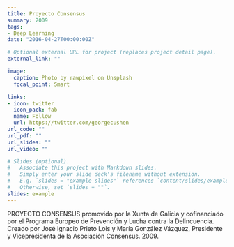 ```yaml
---
title: Proyecto Consensus
summary: 2009
tags:
- Deep Learning
date: "2016-04-27T00:00:00Z"

# Optional external URL for project (replaces project detail page).
external_link: ""

image:
  caption: Photo by rawpixel on Unsplash
  focal_point: Smart

links:
- icon: twitter
  icon_pack: fab
  name: Follow
  url: https://twitter.com/georgecushen
url_code: ""
url_pdf: ""
url_slides: ""
url_video: ""

# Slides (optional).
#   Associate this project with Markdown slides.
#   Simply enter your slide deck's filename without extension.
#   E.g. `slides = "example-slides"` references `content/slides/example-slides.md`.
#   Otherwise, set `slides = ""`.
slides: example
---
```


PROYECTO CONSENSUS promovido por la Xunta de Galicia y cofinanciado por el Programa Europeo de Prevención y Lucha contra la Delincuencia.  
Creado por José Ignacio Prieto Lois y María González Vázquez, Presidente y Vicepresidenta de la Asociación Consensus. 
2009.
